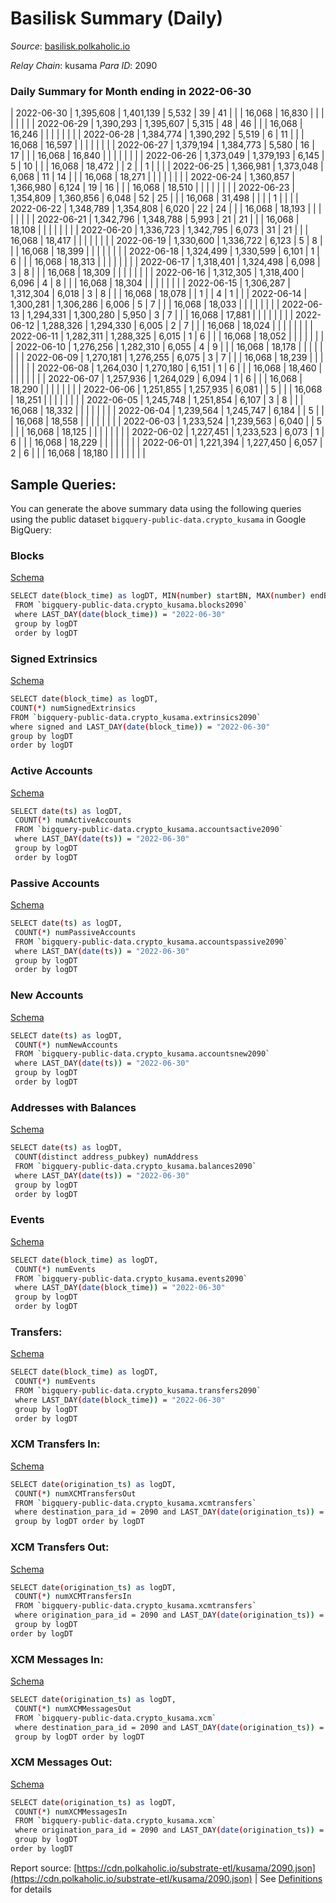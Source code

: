# Basilisk Summary (Daily)

_Source_: [basilisk.polkaholic.io](https://basilisk.polkaholic.io)

*Relay Chain*: kusama
*Para ID*: 2090



### Daily Summary for Month ending in 2022-06-30


| 2022-06-30 | 1,395,608 | 1,401,139 | 5,532 | 39 | 41 |  |  | 16,068 | 16,830 |   |   |   |  |  |  |
| 2022-06-29 | 1,390,293 | 1,395,607 | 5,315 | 48 | 46 |  |  | 16,068 | 16,246 |   |   |   |  |  |  |
| 2022-06-28 | 1,384,774 | 1,390,292 | 5,519 | 6 | 11 |  |  | 16,068 | 16,597 |   |   |   |  |  |  |
| 2022-06-27 | 1,379,194 | 1,384,773 | 5,580 | 16 | 17 |  |  | 16,068 | 16,840 |   |   |   |  |  |  |
| 2022-06-26 | 1,373,049 | 1,379,193 | 6,145 | 5 | 10 |  |  | 16,068 | 18,472 |   | 2  |   | 1 |  |  |
| 2022-06-25 | 1,366,981 | 1,373,048 | 6,068 | 11 | 14 |  |  | 16,068 | 18,271 |   |   |   |  |  |  |
| 2022-06-24 | 1,360,857 | 1,366,980 | 6,124 | 19 | 16 |  |  | 16,068 | 18,510 |   |   |   |  |  |  |
| 2022-06-23 | 1,354,809 | 1,360,856 | 6,048 | 52 | 25 |  |  | 16,068 | 31,498 |   |   |   | 1 |  |  |
| 2022-06-22 | 1,348,789 | 1,354,808 | 6,020 | 22 | 24 |  |  | 16,068 | 18,193 |   |   |   |  |  |  |
| 2022-06-21 | 1,342,796 | 1,348,788 | 5,993 | 21 | 21 |  |  | 16,068 | 18,108 |   |   |   |  |  |  |
| 2022-06-20 | 1,336,723 | 1,342,795 | 6,073 | 31 | 21 |  |  | 16,068 | 18,417 |   |   |   |  |  |  |
| 2022-06-19 | 1,330,600 | 1,336,722 | 6,123 | 5 | 8 |  |  | 16,068 | 18,399 |   |   |   |  |  |  |
| 2022-06-18 | 1,324,499 | 1,330,599 | 6,101 | 1 | 6 |  |  | 16,068 | 18,313 |   |   |   |  |  |  |
| 2022-06-17 | 1,318,401 | 1,324,498 | 6,098 | 3 | 8 |  |  | 16,068 | 18,309 |   |   |   |  |  |  |
| 2022-06-16 | 1,312,305 | 1,318,400 | 6,096 | 4 | 8 |  |  | 16,068 | 18,304 |   |   |   |  |  |  |
| 2022-06-15 | 1,306,287 | 1,312,304 | 6,018 | 3 | 8 |  |  | 16,068 | 18,078 |   | 1  |   | 4 | 1 |  |
| 2022-06-14 | 1,300,281 | 1,306,286 | 6,006 | 5 | 7 |  |  | 16,068 | 18,033 |   |   |   |  |  |  |
| 2022-06-13 | 1,294,331 | 1,300,280 | 5,950 | 3 | 7 |  |  | 16,068 | 17,881 |   |   |   |  |  |  |
| 2022-06-12 | 1,288,326 | 1,294,330 | 6,005 | 2 | 7 |  |  | 16,068 | 18,024 |   |   |   |  |  |  |
| 2022-06-11 | 1,282,311 | 1,288,325 | 6,015 | 1 | 6 |  |  | 16,068 | 18,052 |   |   |   |  |  |  |
| 2022-06-10 | 1,276,256 | 1,282,310 | 6,055 | 4 | 9 |  |  | 16,068 | 18,178 |   |   |   |  |  |  |
| 2022-06-09 | 1,270,181 | 1,276,255 | 6,075 | 3 | 7 |  |  | 16,068 | 18,239 |   |   |   |  |  |  |
| 2022-06-08 | 1,264,030 | 1,270,180 | 6,151 | 1 | 6 |  |  | 16,068 | 18,460 |   |   |   |  |  |  |
| 2022-06-07 | 1,257,936 | 1,264,029 | 6,094 | 1 | 6 |  |  | 16,068 | 18,290 |   |   |   |  |  |  |
| 2022-06-06 | 1,251,855 | 1,257,935 | 6,081 |  | 5 |  |  | 16,068 | 18,251 |   |   |   |  |  |  |
| 2022-06-05 | 1,245,748 | 1,251,854 | 6,107 | 3 | 8 |  |  | 16,068 | 18,332 |   |   |   |  |  |  |
| 2022-06-04 | 1,239,564 | 1,245,747 | 6,184 |  | 5 |  |  | 16,068 | 18,558 |   |   |   |  |  |  |
| 2022-06-03 | 1,233,524 | 1,239,563 | 6,040 |  | 5 |  |  | 16,068 | 18,125 |   |   |   |  |  |  |
| 2022-06-02 | 1,227,451 | 1,233,523 | 6,073 | 1 | 6 |  |  | 16,068 | 18,229 |   |   |   |  |  |  |
| 2022-06-01 | 1,221,394 | 1,227,450 | 6,057 | 2 | 6 |  |  | 16,068 | 18,180 |   |   |   |  |  |  |

## Sample Queries:
You can generate the above summary data using the following queries using the public dataset `bigquery-public-data.crypto_kusama` in Google BigQuery:


### Blocks 

[Schema](https://github.com/colorfulnotion/substrate-etl/blob/main/schema/blocks.json)

```bash
SELECT date(block_time) as logDT, MIN(number) startBN, MAX(number) endBN, COUNT(*) numBlocks 
 FROM `bigquery-public-data.crypto_kusama.blocks2090`  
 where LAST_DAY(date(block_time)) = "2022-06-30" 
 group by logDT 
 order by logDT
```

### Signed Extrinsics 

[Schema](https://github.com/colorfulnotion/substrate-etl/blob/main/schema/extrinsics.json)

```bash
SELECT date(block_time) as logDT, 
COUNT(*) numSignedExtrinsics 
FROM `bigquery-public-data.crypto_kusama.extrinsics2090`  
where signed and LAST_DAY(date(block_time)) = "2022-06-30" 
group by logDT 
order by logDT
```

### Active Accounts 

[Schema](https://github.com/colorfulnotion/substrate-etl/blob/main/schema/accountsactive.json)

```bash
SELECT date(ts) as logDT, 
 COUNT(*) numActiveAccounts 
 FROM `bigquery-public-data.crypto_kusama.accountsactive2090` 
 where LAST_DAY(date(ts)) = "2022-06-30" 
 group by logDT 
 order by logDT
```

### Passive Accounts 

[Schema](https://github.com/colorfulnotion/substrate-etl/blob/main/schema/accountspassive.json)

```bash
SELECT date(ts) as logDT, 
 COUNT(*) numPassiveAccounts 
 FROM `bigquery-public-data.crypto_kusama.accountspassive2090` 
 where LAST_DAY(date(ts)) = "2022-06-30" 
 group by logDT 
 order by logDT
```

### New Accounts 

[Schema](https://github.com/colorfulnotion/substrate-etl/blob/main/schema/accountsnew.json)

```bash
SELECT date(ts) as logDT, 
 COUNT(*) numNewAccounts 
 FROM `bigquery-public-data.crypto_kusama.accountsnew2090` 
 where LAST_DAY(date(ts)) = "2022-06-30" 
 group by logDT
 order by logDT
```

### Addresses with Balances 

[Schema](https://github.com/colorfulnotion/substrate-etl/blob/main/schema/balances.json)

```bash
SELECT date(ts) as logDT,
 COUNT(distinct address_pubkey) numAddress 
 FROM `bigquery-public-data.crypto_kusama.balances2090` 
 where LAST_DAY(date(ts)) = "2022-06-30" 
 group by logDT 
 order by logDT
```

### Events 

[Schema](https://github.com/colorfulnotion/substrate-etl/blob/main/schema/events.json)

```bash
SELECT date(block_time) as logDT, 
 COUNT(*) numEvents 
 FROM `bigquery-public-data.crypto_kusama.events2090` 
 where LAST_DAY(date(block_time)) = "2022-06-30" 
 group by logDT 
 order by logDT
```

### Transfers:

[Schema](https://github.com/colorfulnotion/substrate-etl/blob/main/schema/transfers.json)

```bash
SELECT date(block_time) as logDT, 
 COUNT(*) numEvents 
 FROM `bigquery-public-data.crypto_kusama.transfers2090` 
 where LAST_DAY(date(block_time)) = "2022-06-30" 
 group by logDT 
 order by logDT
```

### XCM Transfers In: 

[Schema](https://github.com/colorfulnotion/substrate-etl/blob/main/schema/xcmtransfers.json)

```bash
SELECT date(origination_ts) as logDT, 
 COUNT(*) numXCMTransfersOut 
 FROM `bigquery-public-data.crypto_kusama.xcmtransfers` 
 where destination_para_id = 2090 and LAST_DAY(date(origination_ts)) = "2022-06-30" 
 group by logDT order by logDT
```

### XCM Transfers Out: 

[Schema](https://github.com/colorfulnotion/substrate-etl/blob/main/schema/xcmtransfers.json)

```bash
SELECT date(origination_ts) as logDT, 
 COUNT(*) numXCMTransfersIn 
 FROM `bigquery-public-data.crypto_kusama.xcmtransfers` 
 where origination_para_id = 2090 and LAST_DAY(date(origination_ts)) = "2022-06-30" 
 group by logDT 
order by logDT
```

### XCM Messages In: 

[Schema](https://github.com/colorfulnotion/substrate-etl/blob/main/schema/xcm.json)

```bash
SELECT date(origination_ts) as logDT, 
 COUNT(*) numXCMMessagesOut 
 FROM `bigquery-public-data.crypto_kusama.xcm` 
 where destination_para_id = 2090 and LAST_DAY(date(origination_ts)) = "2022-06-30" 
 group by logDT order by logDT
```

### XCM Messages Out: 

[Schema](https://github.com/colorfulnotion/substrate-etl/blob/main/schema/xcm.json)

```bash
SELECT date(origination_ts) as logDT, 
 COUNT(*) numXCMMessagesIn 
 FROM `bigquery-public-data.crypto_kusama.xcm` 
 where origination_para_id = 2090 and LAST_DAY(date(origination_ts)) = "2022-06-30" 
 group by logDT 
order by logDT
```


Report source: [https://cdn.polkaholic.io/substrate-etl/kusama/2090.json](https://cdn.polkaholic.io/substrate-etl/kusama/2090.json) | See [Definitions](/DEFINITIONS.md) for details
